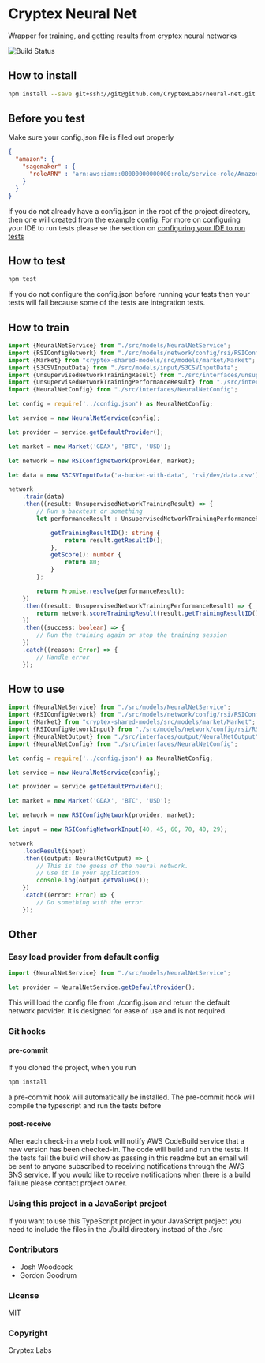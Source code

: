 # Cryptex Neural Net #
Wrapper for training, and getting results from cryptex neural networks

![Build Status](https://codebuild.us-west-2.amazonaws.com/badges?uuid=eyJlbmNyeXB0ZWREYXRhIjoiWHRrVk9iaWxpSnFHUVFuY3BjN2tSUWhkR3ZHRU1VbVViYlMwY05PMm1yWDFuU2lGSFlhUTY4c0ovUVJjQW9YOVRsYk5ka2RrRzhHcTRRc0lncUxIMi80PSIsIml2UGFyYW1ldGVyU3BlYyI6Ijc4MzNVMllzS29pcml4bmsiLCJtYXRlcmlhbFNldFNlcmlhbCI6MX0%3D&branch=master)

## How to install

```bash
npm install --save git+ssh://git@github.com/CryptexLabs/neural-net.git
```

## Before you test
Make sure your config.json file is filed out properly

```json
{
  "amazon": {
    "sagemaker" : {
      "roleARN" : "arn:aws:iam::00000000000000:role/service-role/AmazonSageMaker-ExecutionRole-20180317T115106"
    }
  }
}
```

If you do not already have a config.json in the root of the project directory, then one will created from the example config. 
For more on configuring your IDE to run tests please se the section on [configuring your IDE to run tests](https://github.com/CryptexLabs/neural-net/tree/master/tests)

## How to test

```bash
npm test
```
If you do not configure the config.json before running your tests then your tests will fail because some of the tests are integration tests.

## How to train

```typescript
import {NeuralNetService} from "./src/models/NeuralNetService";
import {RSIConfigNetwork} from "./src/models/network/config/rsi/RSIConfigNetwork";
import {Market} from "cryptex-shared-models/src/models/market/Market";
import {S3CSVInputData} from "./src/models/input/S3CSVInputData";
import {UnsupervisedNetworkTrainingResult} from "./src/interfaces/unsupervised/UnsupervisedNetworkTrainingResult";
import {UnsupervisedNetworkTrainingPerformanceResult} from "./src/interfaces/unsupervised/UnsupervisedNetworkTrainingPerformanceResult";
import {NeuralNetConfig} from "./src/interfaces/NeuralNetConfig";

let config = require('../config.json') as NeuralNetConfig;

let service = new NeuralNetService(config);

let provider = service.getDefaultProvider();

let market = new Market('GDAX', 'BTC', 'USD');

let network = new RSIConfigNetwork(provider, market);

let data = new S3CSVInputData('a-bucket-with-data', 'rsi/dev/data.csv');

network
    .train(data)
    .then((result: UnsupervisedNetworkTrainingResult) => {
        // Run a backtest or something
        let performanceResult : UnsupervisedNetworkTrainingPerformanceResult = {

            getTrainingResultID(): string {
                return result.getResultID();
            },
            getScore(): number {
                return 80;
            }
        };

        return Promise.resolve(performanceResult);
    })
    .then((result: UnsupervisedNetworkTrainingPerformanceResult) => {
        return network.scoreTrainingResult(result.getTrainingResultID(), result.getScore());
    })
    .then((success: boolean) => {
        // Run the training again or stop the training session
    })
    .catch((reason: Error) => {
        // Handle error
    });
```
    
## How to use

```typescript
import {NeuralNetService} from "./src/models/NeuralNetService";
import {RSIConfigNetwork} from "./src/models/network/config/rsi/RSIConfigNetwork";
import {Market} from "cryptex-shared-models/src/models/market/Market";
import {RSIConfigNetworkInput} from "./src/models/network/config/rsi/RSIConfigNetworkInput";
import {NeuralNetOutput} from "./src/interfaces/output/NeuralNetOutput";
import {NeuralNetConfig} from "./src/interfaces/NeuralNetConfig";

let config = require('../config.json') as NeuralNetConfig;

let service = new NeuralNetService(config);

let provider = service.getDefaultProvider();

let market = new Market('GDAX', 'BTC', 'USD');

let network = new RSIConfigNetwork(provider, market);

let input = new RSIConfigNetworkInput(40, 45, 60, 70, 40, 29);

network
    .loadResult(input)
    .then((output: NeuralNetOutput) => {
        // This is the guess of the neural network.
        // Use it in your application.
        console.log(output.getValues());
    })
    .catch((error: Error) => {
        // Do something with the error.
    });
```

## Other

### Easy load provider from default config

```typescript
import {NeuralNetService} from "./src/models/NeuralNetService";

let provider = NeuralNetService.getDefaultProvider();

```
This will load the config file from ./config.json and return the default network provider. It is designed for ease of use and is not required.

### Git hooks
#### pre-commit
If you cloned the project, when you run 
```bash
npm install
```
a pre-commit hook will automatically be installed. The pre-commit hook will compile the typescript and run the tests before 

#### post-receive
After each check-in a web hook will notify AWS CodeBuild service that a new version has been checked-in. The code will build and run the tests. If the tests fail the build will show as passing in this readme but an email will be sent to anyone subscribed to receiving notifications through the AWS SNS service. If you would like to receive notifications when there is a build failure please contact project owner.

### Using this project in a JavaScript project
If you want to use this TypeScript project in your JavaScript project you need to include the files in the ./build directory instead of the ./src

### Contributors
- Josh Woodcock
- Gordon Goodrum

### License
MIT

### Copyright
Cryptex Labs